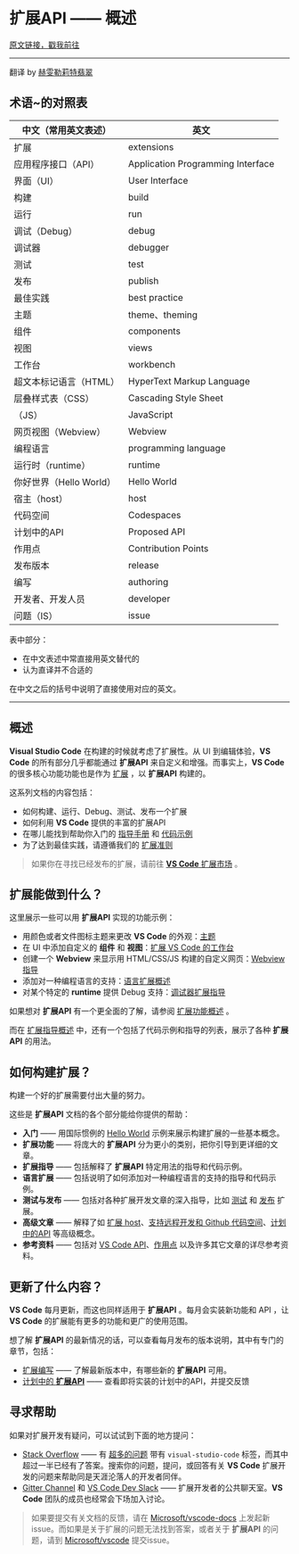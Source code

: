 # 扩展API —— 概述

[原文链接，戳我前往](https://code.visualstudio.com/api)

------

翻译 by [赫雯勒莉特翡翠](https://github.com/HeveraletLaidCenx)

## 术语~的对照表

|中文（常用英文表述）|英文|
|----|----|
|扩展|extensions|
|应用程序接口（API）|Application Programming Interface|
|界面（UI）|User Interface|
|构建|build|
|运行|run|
|调试（Debug）|debug|
|调试器|debugger|
|测试|test|
|发布|publish|
|最佳实践|best practice|
|主题|theme、theming|
|组件|components|
|视图|views|
|工作台|workbench|
|超文本标记语言（HTML）|HyperText Markup Language|
|层叠样式表（CSS）|Cascading Style Sheet|
|（JS）|JavaScript|
|网页视图（Webview）|Webview|
|编程语言|programming language|
|运行时（runtime）|runtime|
|你好世界（Hello World）|Hello World|
|宿主（host）|host|
|代码空间|Codespaces|
|计划中的API|Proposed API|
|作用点|Contribution Points|
|发布版本|release|
|编写|authoring|
|开发者、开发人员|developer|
|问题（IS）|issue|

表中部分：

* 在中文表述中常直接用英文替代的
* 认为直译并不合适的

在中文之后的括号中说明了直接使用对应的英文。

------

## 概述

**Visual Studio Code** 在构建的时候就考虑了扩展性。从 UI 到编辑体验，**VS Code** 的所有部分几乎都能通过 **扩展API** 来自定义和增强。而事实上，**VS Code** 的很多核心功能功能也是作为 [扩展](https://github.com/microsoft/vscode/tree/main/extensions) ，以 **扩展API** 构建的。

这系列文档的内容包括：

* 如何构建、运行、Debug、测试、发布一个扩展
* 如何利用 **VS Code** 提供的丰富的扩展API
* 在哪儿能找到帮助你入门的 [指导手册](https://code.visualstudio.com/api/extension-guides/overview) 和 [代码示例](https://github.com/microsoft/vscode-extension-samples)
* 为了达到最佳实践，请遵循我们的 [扩展准则](https://code.visualstudio.com/api/references/extension-guidelines)

> 如果你在寻找已经发布的扩展，请前往 [**VS Code** 扩展市场](https://marketplace.visualstudio.com/vscode) 。

## 扩展能做到什么？

这里展示一些可以用 **扩展API** 实现的功能示例：

* 用颜色或者文件图标主题来更改 **VS Code** 的外观：[主题](https://code.visualstudio.com/api/extension-capabilities/theming)
* 在 UI 中添加自定义的 **组件** 和 **视图**：[扩展 VS Code 的工作台](https://code.visualstudio.com/api/extension-capabilities/extending-workbench)
* 创建一个 **Webview** 来显示用 HTML/CSS/JS 构建的自定义网页：[Webview 指导](https://code.visualstudio.com/api/extension-guides/webview)
* 添加对一种编程语言的支持：[语言扩展概述](https://code.visualstudio.com/api/language-extensions/overview)
* 对某个特定的 **runtime** 提供 Debug 支持：[调试器扩展指导](https://code.visualstudio.com/api/extension-guides/debugger-extension)

如果想对 **扩展API** 有一个更全面的了解，请参阅 [扩展功能概述](https://code.visualstudio.com/api/extension-capabilities/overview) 。

而在 [扩展指导概述](https://code.visualstudio.com/api/extension-guides/overview) 中，还有一个包括了代码示例和指导的列表，展示了各种 **扩展API** 的用法。

## 如何构建扩展？

构建一个好的扩展需要付出大量的努力。

这些是 **扩展API** 文档的各个部分能给你提供的帮助：

* **入门** —— 用国际惯例的 [Hello World](https://github.com/microsoft/vscode-extension-samples/tree/main/helloworld-sample) 示例来展示构建扩展的一些基本概念。
* **扩展功能** —— 将庞大的 **扩展API** 分为更小的类别，把你引导到更详细的文章。
* **扩展指导** —— 包括解释了 **扩展API** 特定用法的指导和代码示例。
* **语言扩展** —— 包括说明了如何添加对一种编程语言的支持的指导和代码示例。
* **测试与发布** —— 包括对各种扩展开发文章的深入指导，比如 [测试](https://code.visualstudio.com/api/working-with-extensions/testing-extension) 和 [发布](https://code.visualstudio.com/api/working-with-extensions/publishing-extension) 扩展。
* **高级文章** —— 解释了如 [扩展 host](https://code.visualstudio.com/api/advanced-topics/extension-host)、[支持远程开发和 Github 代码空间](https://code.visualstudio.com/api/advanced-topics/remote-extensions)、[计划中的API](https://code.visualstudio.com/api/advanced-topics/using-proposed-api) 等高级概念。
* **参考资料** —— 包括对 [VS Code API](https://code.visualstudio.com/api/references/vscode-api)、[作用点](https://code.visualstudio.com/api/references/contribution-points) 以及许多其它文章的详尽参考资料。

## 更新了什么内容？

**VS Code** 每月更新，而这也同样适用于 **扩展API** 。每月会实装新功能和 API ，让 **VS Code** 的扩展能有更多的功能和更广的使用范围。

想了解 **扩展API** 的最新情况的话，可以查看每月发布的版本说明，其中有专门的章节，包括：

* [扩展编写](https://code.visualstudio.com/updates#_extension-authoring) —— 了解最新版本中，有哪些新的 **扩展API** 可用。
* [计划中的 **扩展API**](https://code.visualstudio.com/updates#_proposed-extension-apis) —— 查看即将实装的计划中的API，并提交反馈

## 寻求帮助

如果对扩展开发有疑问，可以试试到下面的地方提问：

* [Stack Overflow](https://stackoverflow.com/questions/tagged/visual-studio-code) —— 有 [超多的问题](https://stackoverflow.com/questions/tagged/visual-studio-code) 带有 `visual-studio-code` 标签，而其中超过一半已经有了答案。搜索你的问题，提问，或回答有关 **VS Code** 扩展开发的问题来帮助同是天涯沦落人的开发者同伴。
* [Gitter Channel](https://gitter.im/Microsoft/vscode) 和 [VS Code Dev Slack](https://aka.ms/vscode-dev-community) —— 扩展开发者的公共聊天室。**VS Code** 团队的成员也经常会下场加入讨论。

> 如果要提交有关文档的反馈，请在 [Microsoft/vscode-docs](https://github.com/microsoft/vscode-docs/issues) 上发起新 issue。而如果是关于扩展的问题无法找到答案，或者关于 **扩展API** 的问题，请到 [Microsoft/vscode](https://github.com/microsoft/vscode/issues) 提交issue。
